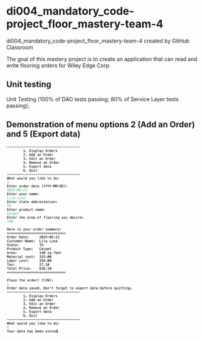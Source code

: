 # di004_mandatory_code-project_floor_mastery-team-4
di004_mandatory_code-project_floor_mastery-team-4 created by GitHub Classroom

The goal of this mastery project is to create an application that can read and write flooring orders for Wiley Edge Corp.

## Unit testing
Unit Testing (100% of DAO tests passing; 80% of Service Layer tests passing);

## Demonstration of menu options 2 (Add an Order) and 5 (Export data)
<img height="500" src='./images/add_and_export.png'>
